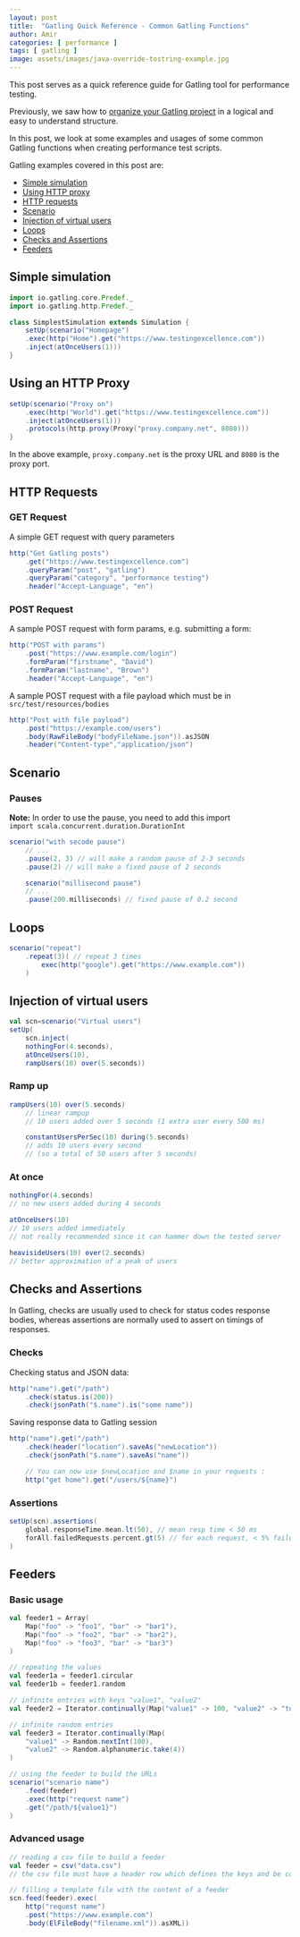 ```yaml
---
layout: post
title:  "Gatling Quick Reference - Common Gatling Functions"
author: Amir
categories: [ performance ]
tags: [ gatling ]
image: assets/images/java-override-tostring-example.jpg
---
```


This post serves as a quick reference guide for Gatling tool for performance testing.

Previously, we saw how to [organize your Gatling project](https://www.testingexcellence.com/gatling-maven-performance-test-framework/) in a logical and easy to understand structure.

In this post, we look at some examples and usages of some common Gatling functions when creating performance test scripts.

Gatling examples covered in this post are:

*   [Simple simulation](#simple-simulation)
*   [Using HTTP proxy](#proxy)
*   [HTTP requests](#http-requests)
*   [Scenario](#scenario)
*   [Injection of virtual users](#virtual-users-injection)
*   [Loops](#loops)
*   [Checks and Assertions](#checks-assertions)
*   [Feeders](#feeders)

## Simple simulation

```scala
import io.gatling.core.Predef._
import io.gatling.http.Predef._

class SimplestSimulation extends Simulation {
    setUp(scenario("Homepage")
    .exec(http("Home").get("https://www.testingexcellence.com"))
    .inject(atOnceUsers(1)))
}
```

## Using an HTTP Proxy

```scala
setUp(scenario("Proxy on")
    .exec(http("World").get("https://www.testingexcellence.com"))
    .inject(atOnceUsers(1)))
    .protocols(http.proxy(Proxy("proxy.company.net", 8080)))
}
```

In the above example, `proxy.company.net` is the proxy URL and `8080` is the proxy port.

## HTTP Requests

### GET Request

A simple GET request with query parameters

```scala
http("Get Gatling posts")
    .get("https://www.testingexcellence.com")
    .queryParam("post", "gatling")
    .queryParam("category", "performance testing")
    .header("Accept-Language", "en")
```

### POST Request

A sample POST request with form params, e.g. submitting a form:

```scala
http("POST with params")
    .post("https://www.example.com/login")
    .formParam("firstname", "David")
    .formParam("lastname", "Brown")
    .header("Accept-Language", "en")
```

A sample POST request with a file payload which must be in `src/test/resources/bodies`

```scala
http("Post with file payload")
    .post("https://example.com/users")
    .body(RawFileBody("bodyFileName.json")).asJSON
    .header("Content-type","application/json")
```

## Scenario

### Pauses

**Note:** In order to use the pause, you need to add this import  
`import scala.concurrent.duration.DurationInt`

```scala
scenario("with secode pause")
    // ...
    .pause(2, 3) // will make a random pause of 2-3 seconds
    .pause(2) // will make a fixed pause of 2 seconds

    scenario("millisecond pause")
    // ...
    .pause(200.milliseconds) // fixed pause of 0.2 second
```

## Loops

```scala
scenario("repeat")
    .repeat(3)( // repeat 3 times
        exec(http("google").get("https://www.example.com"))
    )
```

## Injection of virtual users

```scala
val scn=scenario("Virtual users")
setUp( 
    scn.inject( 
    nothingFor(4.seconds), 
    atOnceUsers(10), 
    rampUsers(10) over(5.seconds))
```

### Ramp up

```scala
rampUsers(10) over(5.seconds) 
    // linear rampup 
    // 10 users added over 5 seconds (1 extra user every 500 ms)

    constantUsersPerSec(10) during(5.seconds) 
    // adds 10 users every second
    // (so a total of 50 users after 5 seconds)
```
### At once

```scala
nothingFor(4.seconds)
// no new users added during 4 seconds

atOnceUsers(10)
// 10 users added immediately
// not really recommended since it can hammer down the tested server

heavisideUsers(10) over(2.seconds)
// better approximation of a peak of users
```

## Checks and Assertions

In Gatling, checks are usually used to check for status codes response bodies, whereas assertions are normally used to assert on timings of responses.

### Checks

Checking status and JSON data:

```scala
http("name").get("/path")
    .check(status.is(200))
    .check(jsonPath("$.name").is("some name"))
```

Saving response data to Gatling session

```scala
http("name").get("/path")
    .check(header("location").saveAs("newLocation"))
    .check(jsonPath("$.name").saveAs("name"))

    // You can now use $newLocation and $name in your requests :
    http("get home").get("/users/${name}")
```

### Assertions

```scala
setUp(scn).assertions( 
    global.responseTime.mean.lt(50), // mean resp time < 50 ms    
    forAll.failedRequests.percent.gt(5) // for each request, < 5% failure
)
```

## Feeders

### Basic usage

```scala
val feeder1 = Array( 
    Map("foo" -> "foo1", "bar" -> "bar1"), 
    Map("foo" -> "foo2", "bar" -> "bar2"), 
    Map("foo" -> "foo3", "bar" -> "bar3")
)

// repeating the values 
val feeder1a = feeder1.circular
val feeder1b = feeder1.random

// infinite entries with keys "value1", "value2"
val feeder2 = Iterator.continually(Map("value1" -> 100, "value2" -> "toto"))

// infinite random entries 
val feeder3 = Iterator.continually(Map(
    "value1" -> Random.nextInt(100),
    "value2" -> Random.alphanumeric.take(4))
)

// using the feeder to build the URLs
scenario("scenario name")
    .feed(feeder)
    .exec(http("request name")
    .get("/path/${value1}")
)
```

### Advanced usage

```scala
// reading a csv file to build a feeder
val feeder = csv("data.csv")
// the csv file must have a header row which defines the keys and be comma (,) separated

// filling a template file with the content of a feeder
scn.feed(feeder).exec(
    http("request name")
    .post("https://www.example.com")
    .body(ElFileBody("filename.xml")).asXML))
```